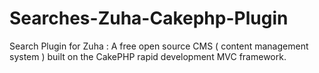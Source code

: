Searches-Zuha-Cakephp-Plugin
============================

Search Plugin for Zuha : A free open source CMS ( content management system ) built on the CakePHP rapid development MVC framework.